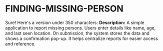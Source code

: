 # FINDING-MISSING-PERSON
Sure! Here's a version under 350 characters:  **Description:** A simple application to report missing persons. Users enter details like name, age, and last seen location. On submission, the system stores the data and shows a confirmation pop-up. It helps centralize reports for easier access and reference.
